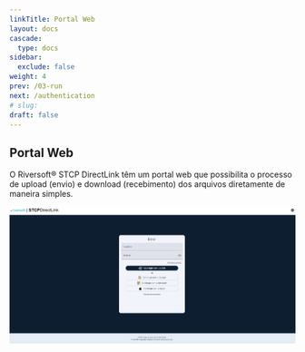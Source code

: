 ```yaml
---
linkTitle: Portal Web
layout: docs
cascade:
  type: docs
sidebar:
  exclude: false
weight: 4
prev: /03-run
next: /authentication
# slug:
draft: false
---
```


## Portal Web

O Riversoft® STCP DirectLink têm um portal web que possibilita o processo de upload (envio) e download (recebimento) dos arquivos diretamente de maneira simples.

![](authentication-dirl.png "Portal de autenticação")

<!-- <img src="authentication-dirl.png" alt="Portal de autenticação" height="3000px" width="2500px;"> -->

